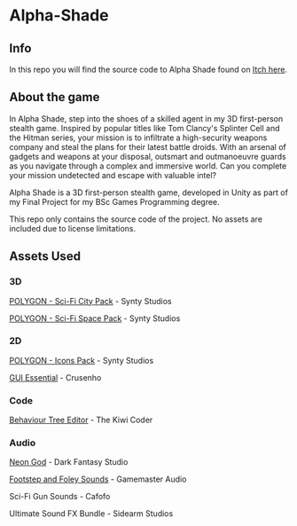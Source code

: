 # Alpha-Shade
## Info
In this repo you will find the source code to Alpha Shade found on [Itch here](https://theamazinghazza.itch.io/alpha-shade).

## About the game
In Alpha Shade, step into the shoes of a skilled agent in my 3D first-person stealth game. Inspired by popular titles like Tom Clancy's Splinter Cell and the Hitman series, your mission is to infiltrate a high-security weapons company and steal the plans for their latest battle droids. With an arsenal of gadgets and weapons at your disposal, outsmart and outmanoeuvre guards as you navigate through a complex and immersive world. Can you complete your mission undetected and escape with valuable intel?

Alpha Shade is a 3D first-person stealth game, developed in Unity as part of my Final Project for my BSc Games Programming degree.

This repo only contains the source code of the project. No assets are included due to license limitations.

## Assets Used
### 3D
[POLYGON - Sci-Fi City Pack](https://syntystore.com/en-gb/collections/frontpage/products/polygon-sci-fi-city) - Synty Studios

[POLYGON - Sci-Fi Space Pack](https://syntystore.com/en-gb/collections/frontpage/products/polygon-sci-fi-space-pack) - Synty Studios
### 2D
[POLYGON - Icons Pack](https://syntystore.com/products/polygon-icons-pack/ ) - Synty Studios

[GUI Essential](https://crusenho.itch.io/complete-gui-essential-pack) - Crusenho
### Code
[Behaviour Tree Editor](https://thekiwicoder.com/behaviour-tree-editor/) - The Kiwi Coder
### Audio
[Neon God](http://darkfantasystudio.com/music/neon-god-full-album/) - Dark Fantasy Studio

[Footstep and Foley Sounds](https://assetstore.unity.com/packages/audio/sound-fx/foley/footstep-and-foley-sounds-85360) - Gamemaster Audio

Sci-Fi Gun Sounds - Cafofo

Ultimate Sound FX Bundle - Sidearm Studios
